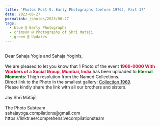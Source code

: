 ```yaml
---
title: 'Photos Post 9: Early Photographs (before 1976), Part 17'
date: 2023-06-27
permalink: /photos/2023/06-27
tags:
  - blue @ Early Photographs
  - crimson @ Photographs of Shri Mataji
  - green @ Updates
---
```


<p>
<br>
Dear Sahaja Yogis and Sahaja Yoginīs,<br>
<br>
We are pleased to let you know that 1 Photo of the event <font color="Crimson"><b>1969-0000 With Workers of a Social Group, Mumbai, India</b></font> has been uploaded to <font color="DarkGreen"><b>Eternal Moments</b></font>: 1 high resolution from the Named Collections.<br>
Direct link to the Photo in the smallest gallery: <a href="https://eternalmoments.smugmug.com/Collections/Mrs-Kalpana-Srivastava-Collection/1969/"> Collection 1969</a>.<br>
Please kindly share the link with all our brothers and sisters.<br>

<br>
Jay Śhrī Mātājī!<br>
<br>
The Photo Subteam<br>
sahajayoga.compilations@gmail.com<br>
https://linktr.ee/comprehensivecompilationsteam<br>
</p>
